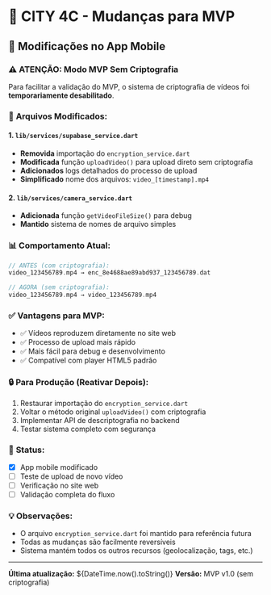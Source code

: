 # 🚀 CITY 4C - Mudanças para MVP

## 📱 Modificações no App Mobile

### ⚠️ **ATENÇÃO: Modo MVP Sem Criptografia**

Para facilitar a validação do MVP, o sistema de criptografia de vídeos foi **temporariamente desabilitado**.

### 🔧 **Arquivos Modificados:**

#### 1. `lib/services/supabase_service.dart`
- **Removida** importação do `encryption_service.dart`
- **Modificada** função `uploadVideo()` para upload direto sem criptografia
- **Adicionados** logs detalhados do processo de upload
- **Simplificado** nome dos arquivos: `video_[timestamp].mp4`

#### 2. `lib/services/camera_service.dart`  
- **Adicionada** função `getVideoFileSize()` para debug
- **Mantido** sistema de nomes de arquivo simples

### 📊 **Comportamento Atual:**

```dart
// ANTES (com criptografia):
video_123456789.mp4 → enc_8e4688ae89abd937_123456789.dat

// AGORA (sem criptografia):
video_123456789.mp4 → video_123456789.mp4
```

### ✅ **Vantagens para MVP:**
- ✅ Vídeos reproduzem diretamente no site web
- ✅ Processo de upload mais rápido
- ✅ Mais fácil para debug e desenvolvimento
- ✅ Compatível com player HTML5 padrão

### 🔒 **Para Produção (Reativar Depois):**
1. Restaurar importação do `encryption_service.dart`
2. Voltar o método original `uploadVideo()` com criptografia
3. Implementar API de descriptografia no backend
4. Testar sistema completo com segurança

### 🎯 **Status:**
- [x] App mobile modificado
- [ ] Teste de upload de novo vídeo
- [ ] Verificação no site web
- [ ] Validação completa do fluxo

### 💡 **Observações:**
- O arquivo `encryption_service.dart` foi mantido para referência futura
- Todas as mudanças são facilmente reversíveis
- Sistema mantém todos os outros recursos (geolocalização, tags, etc.)

---
**Última atualização:** ${DateTime.now().toString()}
**Versão:** MVP v1.0 (sem criptografia)